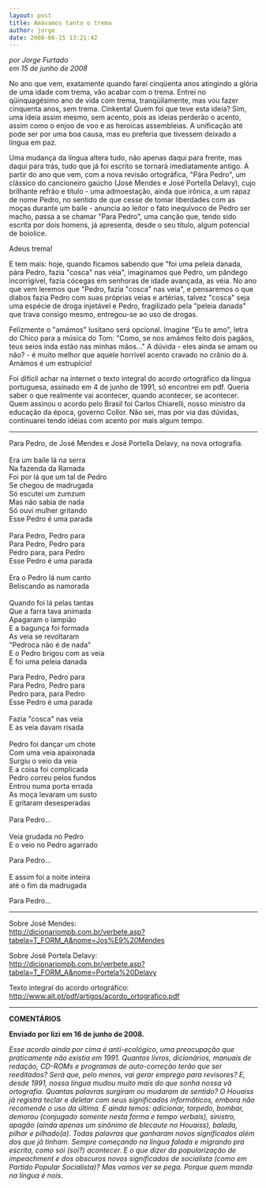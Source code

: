 ```yaml
---
layout: post
title: Amávamos tanto o trema
author: jorge
date: 2008-06-15 13:21:42
---
```

*por Jorge Furtado*\
*em 15 de junho de 2008*

No ano que vem, exatamente quando farei cinqüenta anos atingindo a glória de uma idade com trema, vão acabar com o trema. Entrei no qüinquagésimo ano de vida com trema, tranqüilamente, mas vou fazer cinquenta anos, sem trema. Cinkenta! Quem foi que teve esta ideia? Sim, uma ideia assim mesmo, sem acento, pois as ideias perderão o acento, assim como o enjoo de voo e as heroicas assembleias. A unificação até pode ser por uma boa causa, mas eu preferia que tivessem deixado a língua em paz.

Uma mudança da língua altera tudo, não apenas daqui para frente, mas daqui para trás, tudo que já foi escrito se tornará imediatamente antigo. A partir do ano que vem, com a nova revisão ortográfica, "Pára Pedro", um clássico do cancioneiro gaúcho (José Mendes e José Portella Delavy), cujo brilhante refrão e título - uma admoestação, ainda que irônica, a um rapaz de nome Pedro, no sentido de que cesse de tomar liberdades com as moças durante um baile - anuncia ao leitor o fato inequívoco de Pedro ser macho, passa a se chamar "Para Pedro", uma canção que, tendo sido escrita por dois homens, já apresenta, desde o seu título, algum potencial de boiolice.

Adeus trema!

E tem mais: hoje, quando ficamos sabendo que "foi uma peleia danada, pára Pedro, fazia "cosca" nas véia", imaginamos que Pedro, um pândego incorrigível, fazia cócegas em senhoras de idade avançada, as véia. No ano que vem leremos que "Pedro, fazia "cosca" nas veia", e pensaremos o que diabos fazia Pedro com suas próprias veias e artérias, talvez "cosca" seja uma espécie de droga injetável e Pedro, fragilizado pela "peleia danada" que trava consigo mesmo, entregou-se ao uso de drogas.

Felizmente o "amámos" lusitano será opcional. Imagine "Eu te amo", letra do Chico para a música do Tom: "Como, se nos amámos feito dois pagãos, teus seios inda estão nas minhas mãos..." A dúvida - eles ainda se amam ou não? - é muito melhor que aquele horrível acento cravado no crânio do á. Amámos é um estrupício!

Foi difícil achar na internet o texto integral do acordo ortográfico da língua portuguesa, assinado em 4 de junho de 1991, só encontrei em pdf. Queria saber o que realmente vai acontecer, quando acontecer, se acontecer. Quem assinou o acordo pelo Brasil foi Carlos Chiarelli, nosso ministro da educação da época, governo Collor. Não sei, mas por via das dúvidas, continuarei tendo idéias com acento por mais algum tempo.

- - -

Para Pedro, de José Mendes e José Portella Delavy, na nova ortografia.\
\
Era um baile lá na serra\
Na fazenda da Ramada\
Foi por lá que um tal de Pedro\
Se chegou de madrugada\
Só escutei um zumzum\
Mas não sabia de nada\
Só ouvi mulher gritando\
Esse Pedro é uma parada\
\
Para Pedro, Pedro para\
Para Pedro, Pedro para\
P﻿edro para, para Pedro\
Esse Pedro é uma parada\
\
Era o Pedro lá num canto\
Beliscando as namorada\
\
Quando foi lá pelas tantas\
Que a farra tava animada\
Apagaram o lampião\
E a bagunça foi formada\
As veia se revoltaram\
"Pedroca não é de nada"\
E o Pedro brigou com as veia\
E foi uma peleia danada   

Para Pedro, Pedro para\
Para Pedro, Pedro para\
P﻿edro para, para Pedro\
Esse Pedro é uma parada\
\
Fazia "cosca" nas veia\
E as veia davam risada\
\
Pedro foi dançar um chote\
Com uma veia apaixonada\
Surgiu o veio da veia\
E a coisa foi complicada\
Pedro correu pelos fundos\
Entrou numa porta errada\
As moça levaram um susto\
E gritaram desesperadas\
\
Para Pedro...\
\
Veia grudada no Pedro\
E o veio no Pedro agarrado

Para Pedro...\
\
E assim foi a noite inteira\
até o fim da madrugada

Para Pedro...

- - -

 Sobre José Mendes:\
http://dicionariompb.com.br/verbete.asp?tabela=T_FORM_A&nome=Jos%E9%20Mendes

Sobre José Portela Delavy:\
http://dicionariompb.com.br/verbete.asp?tabela=T_FORM_A&nome=Portela%20Delavy

Texto integral do acordo ortográfico:\
http://www.ait.pt/pdf/artigos/acordo_ortografico.pdf

- - -

**COMENTÁRIOS**

**Enviado por lizi em 16 de junho de 2008.**

*Esse acordo ainda por cima é anti-ecológico, uma preocupação que praticamente não existia em 1991. Quantos livros, dicionários, manuais de redação, CD-ROMs e programas de auto-correção terão que ser reeditados? Será que, pelo menos, vai gerar emprego para revisores? E, desde 1991, nossa língua mudou muito mais do que sonha nossa vã ortografia. Quantas palavras surgiram ou mudaram de sentido? O Houaiss já registra teclar e deletar com seus significados informáticos, embora não recomende o uso da última. E ainda temos: adicionar, torpedo, bombar, demorou (conjugado somente nesta forma e tempo verbais), sinistro, apagão (ainda apenas um sinônimo de blecaute no Houaiss), balada, pilhar e pilhado(a). Todas palavras que ganharam novos significados além dos que já tinham. Sempre começando na língua falada e migrando pra escrita, como sói (soi?) acontecer. E o que dizer da popularização de impeachment e dos obscuros novos significados de socialista (como em Partido Popular Socialista)? Mas vamos ver se pega. Porque quem manda na língua é nois.*